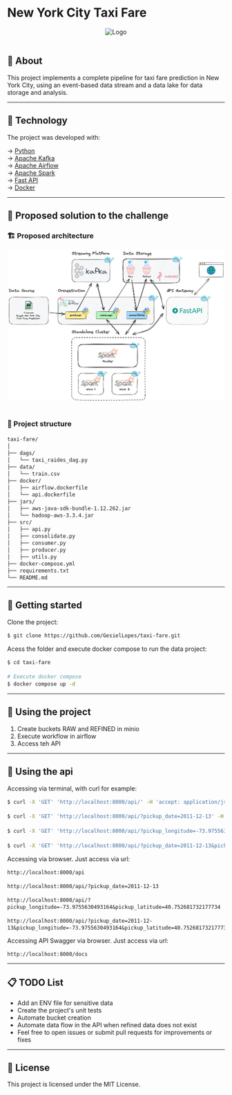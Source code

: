 # New York City Taxi Fare

<p align="center">
    <img src="images/logo.png" alt="Logo" /><br><br>
</p>


## 📖 About

This project implements a complete pipeline for taxi fare prediction in New York City, using an event-based data stream and a data lake for data storage and analysis.

------------
## 🧪 Technology

The project was developed with:

&rarr; <a href="https://www.python.org/" target="_blank">Python</a> <br>
&rarr; <a href="https://kafka.apache.org/" target="_blank">Apache Kafka</a> <br>
&rarr; <a href="https://airflow.apache.org/" target="_blank">Apache Airflow</a> <br>
&rarr; <a href="https://spark.apache.org/" target="_blank">Apache Spark</a> <br>
&rarr; <a href="https://fastapi.tiangolo.com/" target="_blank">Fast API</a> <br>
&rarr; <a href="https://www.docker.com//" target="_blank">Docker</a> <br>

------------
## 🔖 Proposed solution to the challenge

### 🏗️ Proposed architecture

<img src="images/architecture.png" /><br><br>

### 📁 Project structure

```
taxi-fare/
│
├── dags/
│   └── taxi_raides_dag.py
├── data/
│   └── train.csv
├── docker/
│   ├── airflow.dockerfile
│   └── api.dockerfile
├── jars/
│   ├── aws-java-sdk-bundle-1.12.262.jar                
│   └── hadoop-aws-3.3.4.jar
├── src/
│   ├── api.py                
│   ├── consolidate.py                
│   ├── consumer.py                
│   ├── producer.py                
│   ├── utils.py                
├── docker-compose.yml             
├── requirements.txt               
└── README.md                      
```

------------
## 🔌 Getting started
Clone the project:

```bash
$ git clone https://github.com/GesielLopes/taxi-fare.git
```

Acess the folder and execute docker compose to run the data project:

```bash
$ cd taxi-fare

# Execute docker compose
$ docker compose up -d
```
------------
## 📕 Using the project

1. Create buckets RAW and REFINED in minio
2. Execute workflow in airflow
3. Access teh API

------------
## 📕 Using the api

Accessing via terminal, with curl for example:
```bash
$ curl -X 'GET' 'http://localhost:8000/api/' -H 'accept: application/json'

$ curl -X 'GET' 'http://localhost:8000/api/?pickup_date=2011-12-13' -H 'accept: application/json'

$ curl -X 'GET' 'http://localhost:8000/api/?pickup_longitude=-73.9755630493164&pickup_latitude=40.752681732177734' -H 'accept: application/json'

$ curl -X 'GET' 'http://localhost:8000/api/?pickup_date=2011-12-13&pickup_longitude=-73.9755630493164&pickup_latitude=40.752681732177734' -H 'accept: application/json'
```

Accessing via browser. Just access via url:

    http://localhost:8000/api
    
    http://localhost:8000/api/?pickup_date=2011-12-13
    
    http://localhost:8000/api/?pickup_longitude=-73.9755630493164&pickup_latitude=40.752681732177734

    http://localhost:8000/api/?pickup_date=2011-12-13&pickup_longitude=-73.9755630493164&pickup_latitude=40.752681732177734


Accessing API Swagger via browser. Just access via url:

    http://localhost:8000/docs

------------
## 📋 TODO List

- Add an ENV file for sensitive data
- Create the project's unit tests
- Automate bucket creation
- Automate data flow in the API when refined data does not exist
- Feel free to open issues or submit pull requests for improvements or fixes

------------
## 📝 License

This project is licensed under the MIT License.